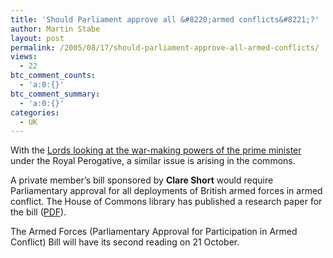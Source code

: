 ```yaml
---
title: 'Should Parliament approve all &#8220;armed conflicts&#8221;?'
author: Martin Stabe
layout: post
permalink: /2005/08/17/should-parliament-approve-all-armed-conflicts/
views:
  - 22
btc_comment_counts:
  - 'a:0:{}'
btc_comment_summary:
  - 'a:0:{}'
categories:
  - UK
---
```

With the [Lords looking at the war-making powers of the prime minister][1] under the Royal Perogative, a similar issue is arising in the commons.

A private member&rsquo;s bill sponsored by **Clare Short** would require Parliamentary approval for all deployments of British armed forces in armed conflict. The House of Commons library has published a research paper for the bill ([PDF][2]).

The Armed Forces (Parliamentary Approval for Participation in Armed Conflict) Bill will have its second reading on 21 October.

 [1]: http://www.martinstabe.com/blog/archives/2005/08/war_making_powe.php
 [2]: http://www.parliament.uk/commons/lib/research/rp2005/rp05-056.pdf